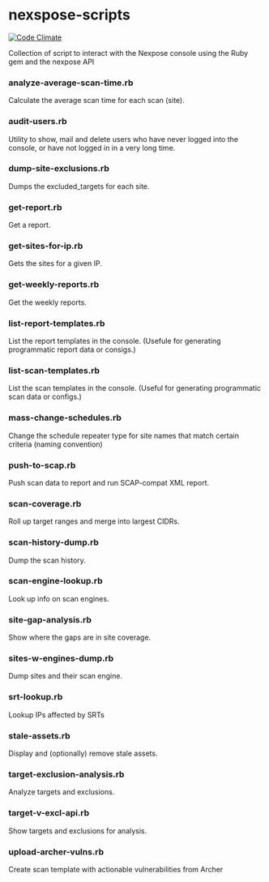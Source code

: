 # nexspose-scripts
[![Code Climate](https://codeclimate.com/github/d4t4king/nexpose-scripts/badges/gpa.svg)](https://codeclimate.com/github/d4t4king/nexpose-scripts)

Collection of script to interact with the Nexpose console using the Ruby gem and the nexpose API

### analyze-average-scan-time.rb
  Calculate the average scan time for each scan (site).

### audit-users.rb
  Utility to show, mail and delete users who have never logged into the console, or have not logged in in a very long time.

### dump-site-exclusions.rb
  Dumps the excluded_targets for each site.

### get-report.rb
  Get a report.

### get-sites-for-ip.rb
  Gets the sites for a given IP.

### get-weekly-reports.rb
  Get the weekly reports.

### list-report-templates.rb
  List the report templates in the console.  (Usefule for generating programmatic report data or consigs.)

### list-scan-templates.rb
  List the scan templates in the console.  (Useful for generating programmatic scan data or configs.)

### mass-change-schedules.rb
  Change the schedule repeater type for site names that match certain criteria (naming convention)

### push-to-scap.rb
  Push scan data to report and run SCAP-compat XML report.

### scan-coverage.rb
  Roll up target ranges and merge into largest CIDRs.

### scan-history-dump.rb
  Dump the scan history.

### scan-engine-lookup.rb
  Look up info on scan engines.

### site-gap-analysis.rb
  Show where the gaps are in site coverage.

### sites-w-engines-dump.rb
  Dump sites and their scan engine.

### srt-lookup.rb
  Lookup IPs affected by SRTs

### stale-assets.rb
  Display and (optionally) remove stale assets.

### target-exclusion-analysis.rb
  Analyze targets and exclusions.

### target-v-excl-api.rb
  Show targets and exclusions for analysis.

### upload-archer-vulns.rb
  Create scan template with actionable vulnerabilities from Archer

